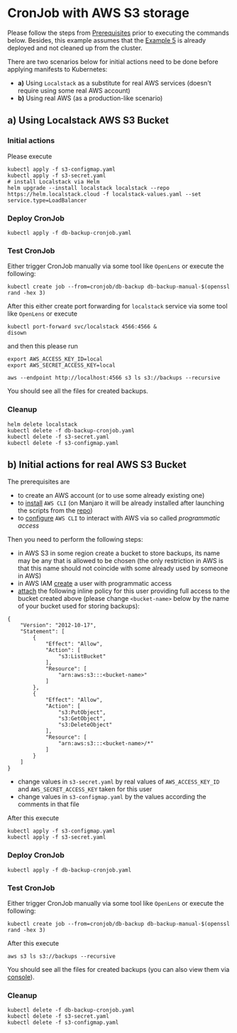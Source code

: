 # CronJob with AWS S3 storage

Please follow the steps from [Prerequisites](../README.md#prerequisites) prior to executing the commands below.
Besides, this example assumes that the [Example 5](../5-deployment-statefulset-configmap-secret) is already deployed and not cleaned up from the cluster.

There are two scenarios below for initial actions need to be done before applying manifests to Kubernetes:

- **a)** Using `Localstack` as a substitute for real AWS services (doesn't require using some real AWS account)
- **b)** Using real AWS (as a production-like scenario)
  
## **a)** Using Localstack AWS S3 Bucket

### Initial actions

Please execute

```
kubectl apply -f s3-configmap.yaml
kubectl apply -f s3-secret.yaml
# install Localstack via Helm
helm upgrade --install localstack localstack --repo https://helm.localstack.cloud -f localstack-values.yaml --set service.type=LoadBalancer
```

### Deploy CronJob

```
kubectl apply -f db-backup-cronjob.yaml
```

### Test CronJob

Either trigger CronJob manually via some tool like `OpenLens` or execute the following:
```
kubectl create job --from=cronjob/db-backup db-backup-manual-$(openssl rand -hex 3)
```

After this either create port forwarding for `localstack` service via some tool like `OpenLens` or execute

```
kubectl port-forward svc/localstack 4566:4566 &
disown
```
and then this please run
```
export AWS_ACCESS_KEY_ID=local
export AWS_SECRET_ACCESS_KEY=local

aws --endpoint http://localhost:4566 s3 ls s3://backups --recursive
```

You should see all the files for created backups.

### Cleanup

```
helm delete localstack
kubectl delete -f db-backup-cronjob.yaml
kubectl delete -f s3-secret.yaml
kubectl delete -f s3-configmap.yaml
```

## **b)** Initial actions for real AWS S3 Bucket

The prerequisites are

- to create an AWS account (or to use some already existing one)
- to [install](https://docs.aws.amazon.com/cli/latest/userguide/getting-started-install.html) `AWS CLI` (on Manjaro it will be already installed after launching the scripts from the [repo](https://github.com/Alliedium/awesome-linux-config))
- to [configure](https://docs.aws.amazon.com/cli/latest/userguide/cli-configure-quickstart.html) `AWS CLI` to interact with AWS via so called *programmatic access*

Then you need to perform the following steps:

* in AWS S3 in some region create a bucket to store backups, its name may be any that is allowed to be chosen (the only restriction in AWS is that this name should not coincide with some already used by someone in AWS)
* in AWS IAM [create](https://docs.aws.amazon.com/IAM/latest/UserGuide/id_users_create.html) a user with programmatic access
* [attach](https://docs.aws.amazon.com/IAM/latest/UserGuide/access_policies_manage-attach-detach.html) the following inline policy for this user providing full access to the bucket created above (please change `<bucket-name>` below by the name of your bucket used for storing backups):
   
```
{
    "Version": "2012-10-17",
    "Statement": [
        {
            "Effect": "Allow",
            "Action": [
                "s3:ListBucket"
            ],
            "Resource": [
                "arn:aws:s3:::<bucket-name>"
            ]
        },
        {
            "Effect": "Allow",
            "Action": [
                "s3:PutObject",
                "s3:GetObject",
                "s3:DeleteObject"
            ],
            "Resource": [
                "arn:aws:s3:::<bucket-name>/*"
            ]
        }
    ]
}
```

* change values in `s3-secret.yaml` by real values of `AWS_ACCESS_KEY_ID` and `AWS_SECRET_ACCESS_KEY` taken for this user
* change values in `s3-configmap.yaml` by the values according the comments in that file

After this execute
```
kubectl apply -f s3-configmap.yaml
kubectl apply -f s3-secret.yaml
```

### Deploy CronJob

```
kubectl apply -f db-backup-cronjob.yaml
```


### Test CronJob

Either trigger CronJob manually via some tool like `OpenLens` or execute the following:
```
kubectl create job --from=cronjob/db-backup db-backup-manual-$(openssl rand -hex 3)
```

After this execute

```
aws s3 ls s3://backups --recursive

```

You should see all the files for created backups (you can also view them via [console](https://s3.console.aws.amazon.com/s3/home)).

### Cleanup

```
kubectl delete -f db-backup-cronjob.yaml
kubectl delete -f s3-secret.yaml
kubectl delete -f s3-configmap.yaml
```
